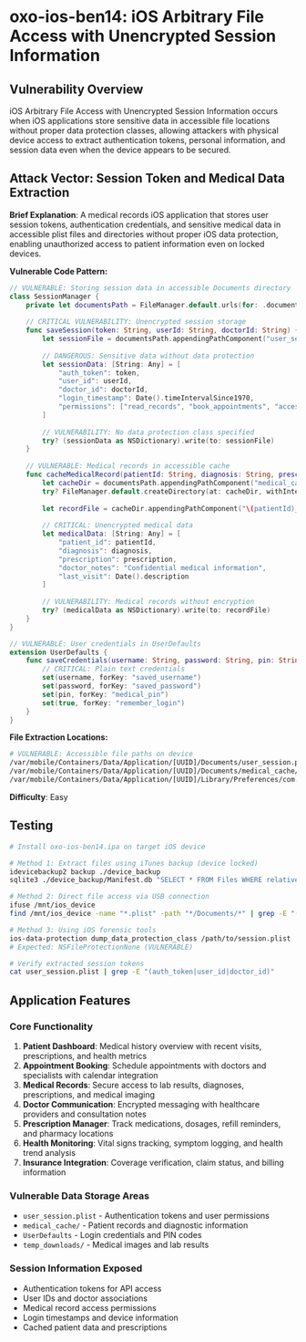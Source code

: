 # oxo-ios-ben14: iOS Arbitrary File Access with Unencrypted Session Information

## Vulnerability Overview

iOS Arbitrary File Access with Unencrypted Session Information occurs when iOS applications store sensitive data in accessible file locations without proper data protection classes, allowing attackers with physical device access to extract authentication tokens, personal information, and session data even when the device appears to be secured.

## Attack Vector: Session Token and Medical Data Extraction

**Brief Explanation**: A medical records iOS application that stores user session tokens, authentication credentials, and sensitive medical data in accessible plist files and directories without proper iOS data protection, enabling unauthorized access to patient information even on locked devices.

**Vulnerable Code Pattern:**
```swift
// VULNERABLE: Storing session data in accessible Documents directory
class SessionManager {
    private let documentsPath = FileManager.default.urls(for: .documentDirectory, in: .userDomainMask)[0]
    
    // CRITICAL VULNERABILITY: Unencrypted session storage
    func saveSession(token: String, userId: String, doctorId: String) {
        let sessionFile = documentsPath.appendingPathComponent("user_session.plist")
        
        // DANGEROUS: Sensitive data without data protection
        let sessionData: [String: Any] = [
            "auth_token": token,
            "user_id": userId,
            "doctor_id": doctorId,
            "login_timestamp": Date().timeIntervalSince1970,
            "permissions": ["read_records", "book_appointments", "access_prescriptions"]
        ]
        
        // VULNERABILITY: No data protection class specified
        try? (sessionData as NSDictionary).write(to: sessionFile)
    }
    
    // VULNERABLE: Medical records in accessible cache
    func cacheMedicalRecord(patientId: String, diagnosis: String, prescription: String) {
        let cacheDir = documentsPath.appendingPathComponent("medical_cache")
        try? FileManager.default.createDirectory(at: cacheDir, withIntermediateDirectories: true)
        
        let recordFile = cacheDir.appendingPathComponent("\(patientId)_record.plist")
        
        // CRITICAL: Unencrypted medical data
        let medicalData: [String: Any] = [
            "patient_id": patientId,
            "diagnosis": diagnosis,
            "prescription": prescription,
            "doctor_notes": "Confidential medical information",
            "last_visit": Date().description
        ]
        
        // VULNERABILITY: Medical records without encryption
        try? (medicalData as NSDictionary).write(to: recordFile)
    }
}

// VULNERABLE: User credentials in UserDefaults
extension UserDefaults {
    func saveCredentials(username: String, password: String, pin: String) {
        // CRITICAL: Plain text credentials
        set(username, forKey: "saved_username")
        set(password, forKey: "saved_password") 
        set(pin, forKey: "medical_pin")
        set(true, forKey: "remember_login")
    }
}
```

**File Extraction Locations:**
```bash
# VULNERABLE: Accessible file paths on device
/var/mobile/Containers/Data/Application/[UUID]/Documents/user_session.plist
/var/mobile/Containers/Data/Application/[UUID]/Documents/medical_cache/[PATIENT_ID]_record.plist
/var/mobile/Containers/Data/Application/[UUID]/Library/Preferences/com.medical.records.plist
```

**Difficulty**: Easy

## Testing

```bash
# Install oxo-ios-ben14.ipa on target iOS device

# Method 1: Extract files using iTunes backup (device locked)
idevicebackup2 backup ./device_backup
sqlite3 ./device_backup/Manifest.db "SELECT * FROM Files WHERE relativePath LIKE '%medical%' OR relativePath LIKE '%session%';"

# Method 2: Direct file access via USB connection
ifuse /mnt/ios_device
find /mnt/ios_device -name "*.plist" -path "*/Documents/*" | grep -E "(session|medical|user)"

# Method 3: Using iOS forensic tools
ios-data-protection dump_data_protection_class /path/to/session.plist
# Expected: NSFileProtectionNone (VULNERABLE)

# Verify extracted session tokens
cat user_session.plist | grep -E "(auth_token|user_id|doctor_id)"
```

## Application Features

### Core Functionality
1. **Patient Dashboard**: Medical history overview with recent visits, prescriptions, and health metrics
2. **Appointment Booking**: Schedule appointments with doctors and specialists with calendar integration
3. **Medical Records**: Secure access to lab results, diagnoses, prescriptions, and medical imaging
4. **Doctor Communication**: Encrypted messaging with healthcare providers and consultation notes
5. **Prescription Manager**: Track medications, dosages, refill reminders, and pharmacy locations
6. **Health Monitoring**: Vital signs tracking, symptom logging, and health trend analysis
7. **Insurance Integration**: Coverage verification, claim status, and billing information

### Vulnerable Data Storage Areas
- `user_session.plist` - Authentication tokens and user permissions
- `medical_cache/` - Patient records and diagnostic information  
- `UserDefaults` - Login credentials and PIN codes
- `temp_downloads/` - Medical images and lab results

### Session Information Exposed
- Authentication tokens for API access
- User IDs and doctor associations
- Medical record access permissions
- Login timestamps and device information
- Cached patient data and prescriptions
